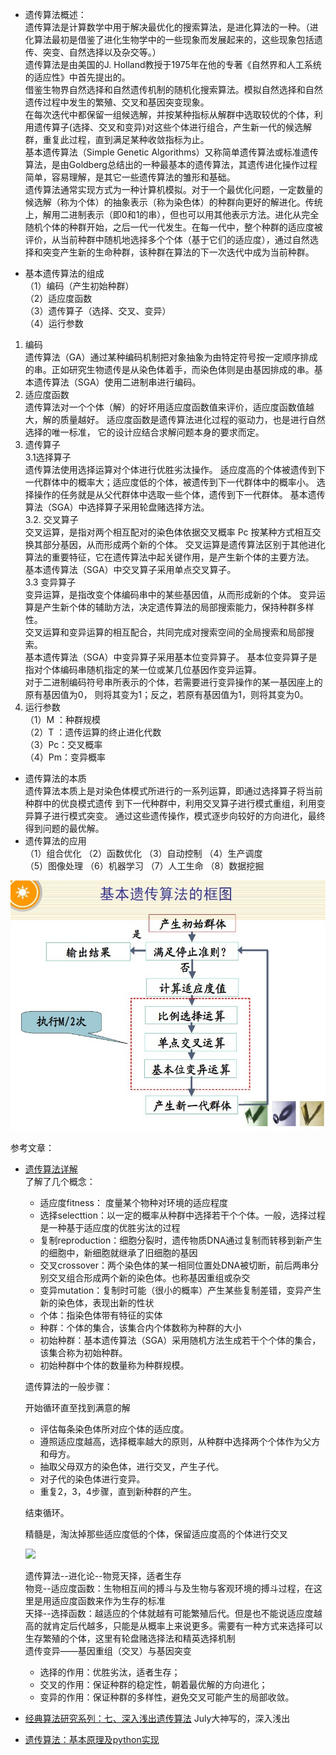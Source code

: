 - 遗传算法概述：  
遗传算法是计算数学中用于解决最优化的搜索算法，是进化算法的一种。（进化算法最初是借鉴了进化生物学中的一些现象而发展起来的，这些现象包括遗传、突变、自然选择以及杂交等。）  
遗传算法是由美国的J. Holland教授于1975年在他的专著《自然界和人工系统的适应性》中首先提出的。  
借鉴生物界自然选择和自然遗传机制的随机化搜索算法。模拟自然选择和自然遗传过程中发生的繁殖、交叉和基因突变现象。  
在每次迭代中都保留一组候选解，并按某种指标从解群中选取较优的个体，利用遗传算子(选择、交叉和变异)对这些个体进行组合，产生新一代的候选解群，重复此过程，直到满足某种收敛指标为止。   
基本遗传算法（Simple Genetic Algorithms）又称简单遗传算法或标准遗传算法，是由Goldberg总结出的一种最基本的遗传算法，其遗传进化操作过程简单，容易理解，是其它一些遗传算法的雏形和基础。  
遗传算法通常实现方式为一种计算机模拟。对于一个最优化问题，一定数量的候选解（称为个体）的抽象表示（称为染色体）的种群向更好的解进化。传统上，解用二进制表示（即0和1的串），但也可以用其他表示方法。进化从完全随机个体的种群开始，之后一代一代发生。在每一代中，整个种群的适应度被评价，从当前种群中随机地选择多个个体（基于它们的适应度），通过自然选择和突变产生新的生命种群，该种群在算法的下一次迭代中成为当前种群。

- 基本遗传算法的组成  
（1）编码（产生初始种群）  
（2）适应度函数  
（3）遗传算子（选择、交叉、变异）  
（4）运行参数
1. 编码  
遗传算法（GA）通过某种编码机制把对象抽象为由特定符号按一定顺序排成的串。正如研究生物遗传是从染色体着手，而染色体则是由基因排成的串。基本遗传算法（SGA）使用二进制串进行编码。
2. 适应度函数   
遗传算法对一个个体（解）的好坏用适应度函数值来评价，适应度函数值越大，解的质量越好。
适应度函数是遗传算法进化过程的驱动力，也是进行自然选择的唯一标准，
它的设计应结合求解问题本身的要求而定。 
3. 遗传算子  
    3.1选择算子  
    遗传算法使用选择运算对个体进行优胜劣汰操作。
    适应度高的个体被遗传到下一代群体中的概率大；适应度低的个体，被遗传到下一代群体中的概率小。
    选择操作的任务就是从父代群体中选取一些个体，遗传到下一代群体。
    基本遗传算法（SGA）中选择算子采用轮盘赌选择方法。  
    3.2. 交叉算子  
    交叉运算，是指对两个相互配对的染色体依据交叉概率 Pc 按某种方式相互交换其部分基因，从而形成两个新的个体。
    交叉运算是遗传算法区别于其他进化算法的重要特征，它在遗传算法中起关键作用，是产生新个体的主要方法。  
    基本遗传算法（SGA）中交叉算子采用单点交叉算子。  
    3.3 变异算子  
    变异运算，是指改变个体编码串中的某些基因值，从而形成新的个体。
    变异运算是产生新个体的辅助方法，决定遗传算法的局部搜索能力，保持种群多样性。  
    交叉运算和变异运算的相互配合，共同完成对搜索空间的全局搜索和局部搜索。  
    基本遗传算法（SGA）中变异算子采用基本位变异算子。
    基本位变异算子是指对个体编码串随机指定的某一位或某几位基因作变异运算。  
    对于二进制编码符号串所表示的个体，若需要进行变异操作的某一基因座上的原有基因值为0，
    则将其变为1；反之，若原有基因值为1，则将其变为0。  
4. 运行参数  
（1）M ：种群规模  
（2）T ：遗传运算的终止进化代数   
（3）Pc：交叉概率  
（4）Pm：变异概率  
- 遗传算法的本质  
遗传算法本质上是对染色体模式所进行的一系列运算，即通过选择算子将当前种群中的优良模式遗传
到下一代种群中，利用交叉算子进行模式重组，利用变异算子进行模式突变。
通过这些遗传操作，模式逐步向较好的方向进化，最终得到问题的最优解。
- 遗传算法的应用  
（1）组合优化      （2）函数优化 （3）自动控制      （4）生产调度  
（5）图像处理      （6）机器学习 （7）人工生命      （8）数据挖掘

<img src="../image/基本遗传算法框图.jpg" height="400" alt="基本遗传算法框图"/>


参考文章：
- [遗传算法详解](https://blog.csdn.net/u010451580/article/details/51178225)  
    了解了几个概念：
    + 适应度fitness： 度量某个物种对环境的适应程度
    + 选择selecttion：以一定的概率从种群中选择若干个个体。一般，选择过程是一种基于适应度的优胜劣汰的过程
    + 复制reproduction：细胞分裂时，遗传物质DNA通过复制而转移到新产生的细胞中，新细胞就继承了旧细胞的基因
    + 交叉crossover：两个染色体的某一相同位置处DNA被切断，前后两串分别交叉组合形成两个新的染色体。也称基因重组或杂交
    + 变异mutation：复制时可能（很小的概率）产生某些复制差错，变异产生新的染色体，表现出新的性状
    + 个体：指染色体带有特征的实体
    + 种群：个体的集合，该集合内个体数称为种群的大小
    + 初始种群：基本遗传算法（SGA）采用随机方法生成若干个个体的集合，该集合称为初始种群。
    + 初始种群中个体的数量称为种群规模。
    
    遗传算法的一般步骤：

    开始循环直至找到满意的解
    + 评估每条染色体所对应个体的适应度。
    + 遵照适应度越高，选择概率越大的原则，从种群中选择两个个体作为父方和母方。
    + 抽取父母双方的染色体，进行交叉，产生子代。
    + 对子代的染色体进行变异。
    + 重复2，3，4步骤，直到新种群的产生。

    结束循环。
    
    精髓是，淘汰掉那些适应度低的个体，保留适应度高的个体进行交叉

    <img src="https://img-blog.csdn.net/20160419110213089">  
    
    遗传算法--进化论--物竞天择，适者生存  
    物竞--适应度函数：生物相互间的搏斗与及生物与客观环境的搏斗过程，在这里是用适应度函数来作为生存的标准  
    天择--选择函数：越适应的个体就越有可能繁殖后代。但是也不能说适应度越高的就肯定后代越多，只能是从概率上来说更多。需要有一种方式来选择可以生存繁殖的个体，这里有轮盘赌选择法和精英选择机制   
    遗传变异――基因重组（交叉）与基因突变  
    
    - 选择的作用：优胜劣汰，适者生存；  
    - 交叉的作用：保证种群的稳定性，朝着最优解的方向进化；  
    - 变异的作用：保证种群的多样性，避免交叉可能产生的局部收敛。
    
- [经典算法研究系列：七、深入浅出遗传算法](https://blog.csdn.net/v_JULY_v/article/details/6132775) July大神写的，深入浅出
- [遗传算法：基本原理及python实现](https://dothinking.github.io/blog/2018/10/21/%E9%81%97%E4%BC%A0%E7%AE%97%E6%B3%95-%E5%9F%BA%E6%9C%AC%E5%8E%9F%E7%90%86%E5%8F%8APython%E5%AE%9E%E7%8E%B0.html)